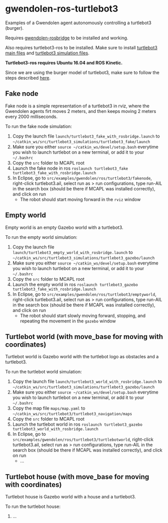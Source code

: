 # gwendolen-ros-turtlebot3
Examples of a Gwendolen agent autonomously controlling a turtlebot3 (burger).

Requires [gwendolen-rosbridge](https://github.com/autonomy-and-verification-uol/gwendolen-rosbridge) to be installed and working.

Also requires turtlebot3-ros to be installed. Make sure to install [turtlebot3 main files](http://emanual.robotis.com/docs/en/platform/turtlebot3/pc_setup/) and [turtlebot3 simulation files](http://emanual.robotis.com/docs/en/platform/turtlebot3/simulation/).

**Turtlebot3-ros requires Ubuntu 16.04 and ROS Kinetic.**

Since we are using the burger model of turtlebot3, make sure to follow the steps described [here](http://emanual.robotis.com/docs/en/platform/turtlebot3/export_turtlebot3_model/).

## Fake node 
Fake node is a simple representation of a turtlebot3 in rviz, where the Gwendolen agents firt moves 2 meters, and then keeps moving 2 meters every 2000 milliseconds.

To run the fake node simulation:
1. Copy the launch file `launch/turtlebot3_fake_with_rosbridge.launch` to `~/catkin_ws/src/turtlebot3_simulations/turtlebot3_fake/launch`
2. Make sure you either `source ~/catkin_ws/devel/setup.bash` everytime you wish to launch turtlebot on a new terminal, or add it to your `~/.bashrc`
3.  Copy the `src` folder to MCAPL root
4. Launch the fake node in ros `roslaunch turtlebot3_fake turtlebot3_fake_with_rosbridge.launch`
5. In Eclipse, go to `src/examples/gwendolen/ros/turtlebot3/fakenode`, right-click turtlebot3.ail, select run as > run configurations, type run-AIL in the search box (should be there if MCAPL was installed correctly), and click on run
   * The robot should start moving forward in the `rviz` window

## Empty world
Empty world is an empty Gazebo world with a turtlebot3.

To run the empty world simulation:
1. Copy the launch file `launch/turtlebot3_empty_world_with_rosbridge.launch` to `~/catkin_ws/src/turtlebot3_simulations/turtlebot3_gazebo/launch`
2. Make sure you either `source ~/catkin_ws/devel/setup.bash` everytime you wish to launch turtlebot on a new terminal, or add it to your `~/.bashrc`
3.  Copy the `src` folder to MCAPL root
4. Launch the empty world in ros `roslaunch turtlebot3_gazebo turtlebot3_fake_with_rosbridge.launch`
5. In Eclipse, go to `src/examples/gwendolen/ros/turtlebot3/emptyworld`, right-click turtlebot3.ail, select run as > run configurations, type run-AIL in the search box (should be there if MCAPL was installed correctly), and click on run
   * The robot should start slowly moving forward, stopping, and repeating the movement in the `gazebo` window

## Turtlebot world (with move_base for moving with coordinates)
Turtlebot world is Gazebo world with the turtlebot logo as obstacles and a turtlebot3.

To run the turtlebot world simulation:
1. Copy the launch file `launch/turtlebot3_world_with_rosbridge.launch` to `~/catkin_ws/src/turtlebot3_simulations/turtlebot3_gazebo/launch`
2. Make sure you either `source ~/catkin_ws/devel/setup.bash` everytime you wish to launch turtlebot on a new terminal, or add it to your `~/.bashrc`
3. Copy the map file `maps/map.yaml` to `~/catkin_ws/src/turtlebot3/turtlebot3_navigation/maps`
4.  Copy the `src` folder to MCAPL root
5. Launch the turtlebot world in ros `roslaunch turtlebot3_gazebo turtlebot3_world_with_rosbridge.launch`
6. In Eclipse, go to `src/examples/gwendolen/ros/turtlebot3/turtlebotworld`, right-click turtlebot3.ail, select run as > run configurations, type run-AIL in the search box (should be there if MCAPL was installed correctly), and click on run
   * ...

## Turtlebot house (with move_base for moving with coordinates)
Turtlebot house is Gazebo world with a house and a turtlebot3.

To run the turtlebot house:
1. ...
